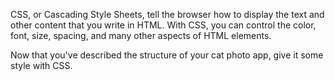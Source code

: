 CSS, or Cascading Style Sheets, tell the browser how to display the text and other content that you write in HTML. 
With CSS, you can control the color, font, size, spacing, and many other aspects of HTML elements.

Now that you've described the structure of your cat photo app, give it some style with CSS.